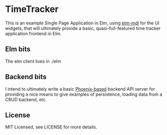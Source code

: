 # TimeTracker

This is an example Single Page Application in Elm, using
[elm-mdl](https://debois.github.io/elm-mdl/) for the UI widgets, that will
ultimately provide a basic, quasi-full-featured time tracker application
frontend in Elm.

## Elm bits

The elm client lives in ./elm

## Backend bits

I intend to ultimately write a basic
[Phoenix-based](http://phoenixframework.org) backend API server for providing a
nice means to give examples of persistence, loading data from a CRUD backend,
etc.

## License

MIT Licensed, see LICENSE for more details.

